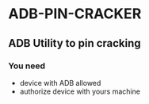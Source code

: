 # ADB-PIN-CRACKER
## ADB Utility to pin cracking


### You need  
 - device with ADB allowed  
 - authorize device with yours machine  
